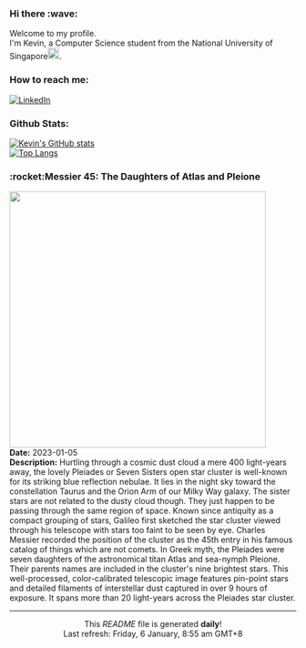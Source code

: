 <h3>Hi there :wave:</h3>

Welcome to my profile.   
I'm Kevin, a Computer Science student from the National University of Singapore<img src="https://img.icons8.com/color/96/000000/singapore-circular.png" width="20px"/>.</p>

<h3>How to reach me: </h3>
<a href="https://www.linkedin.com/in/kevin-foong/"><img alt="LinkedIn" src="https://img.shields.io/badge/linkedin-%230077B5.svg?&style=for-the-badge&logo=linkedin&logoColor=white" /></a> 

<h3>Github Stats: </h3> 

[![Kevin's GitHub stats](https://github-readme-stats.vercel.app/api?username=kevin9foong&theme=tokyonight)](https://github.com/anuraghazra/github-readme-stats) <br/>
[![Top Langs](https://github-readme-stats.vercel.app/api/top-langs/?username=kevin9foong&layout=compact&theme=tokyonight)](https://github.com/anuraghazra/github-readme-stats)

<h3>:rocket:Messier 45: The Daughters of Atlas and Pleione</h3> 
<img width="450" src="https:&#x2F;&#x2F;apod.nasa.gov&#x2F;apod&#x2F;image&#x2F;2301&#x2F;M_45_Plejarden_Stefan_Thrun_klein4096.jpg" /><br/>
<b>Date:</b> 2023-01-05<br/>
<b>Description:</b> Hurtling through a cosmic dust cloud a mere 400 light-years away, the lovely Pleiades or Seven Sisters open star cluster is well-known for its striking blue reflection nebulae. It lies in the night sky toward the constellation Taurus and the Orion Arm of our Milky Way galaxy. The sister stars are not related to the dusty cloud though. They just happen to be passing through the same region of space. Known since antiquity as a compact grouping of stars, Galileo first sketched the star cluster viewed through his telescope with stars too faint to be seen by eye. Charles Messier recorded the position of the cluster as the 45th entry in his famous catalog of things which are not comets. In Greek myth, the Pleiades were seven daughters of the astronomical titan Atlas and sea-nymph Pleione. Their parents names are included in the cluster&#39;s nine brightest stars. This well-processed, color-calibrated telescopic image features pin-point stars and detailed filaments of interstellar dust captured in over 9 hours of exposure. It spans more than 20 light-years across the Pleiades star cluster.<br/>

------------
<p align="center">This <i>README</i> file is generated <b>daily</b>!</br>
Last refresh: Friday, 6 January, 8:55 am GMT+8<br />